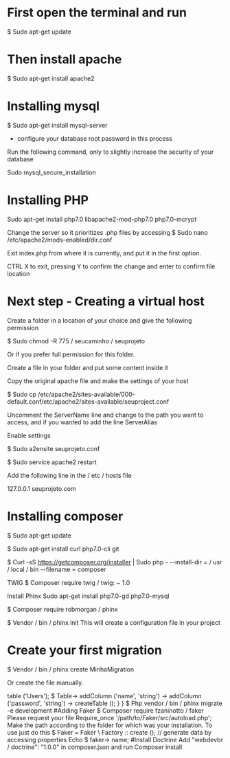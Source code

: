 # First open the terminal and run
$ Sudo apt-get update

# Then install apache
$ Sudo apt-get install apache2

# Installing mysql
$ Sudo apt-get install mysql-server

- configure your database root password in this process

Run the following command, only to slightly increase the security of your database

Sudo mysql_secure_installation

# Installing PHP
Sudo apt-get install php7.0 libapache2-mod-php7.0 php7.0-mcrypt

Change the server so it prioritizes .php files by accessing
$ Sudo nano /etc/apache2/mods-enabled/dir.conf

Exit index.php from where it is currently, and put it in the first option.

CTRL X to exit, pressing Y to confirm the change and enter to confirm file location

# Next step - Creating a virtual host
Create a folder in a location of your choice and give the following permission

$ Sudo chmod -R 775 / seucaminho / seuprojeto

Or if you prefer full permission for this folder.

Create a file in your folder and put some content inside it

Copy the original apache file and make the settings of your host

$ Sudo cp /etc/apache2/sites-available/000-default.conf/etc/apache2/sites-available/seuproject.conf

Uncomment the ServerName line and change to the path you want to access, and if you wanted to add the line
ServerAlias

Enable settings

$ Sudo a2ensite seuprojeto.conf

$ Sudo service apache2 restart

Add the following line in the / etc / hosts file

127.0.0.1 seuprojeto.com

# Installing composer

$ Sudo apt-get update

$ Sudo apt-get install curl php7.0-cli git

$ Curl -sS https://getcomposer.org/installer | Sudo php - --install-dir = / usr / local / bin --filename = composer

TWIG
$ Composer require twig / twig: ~ 1.0


Install Phinx
Sudo apt-get install php7.0-gd php7.0-mysql

$ Composer require robmorgan / phinx

$ Vendor / bin / phinx init
This will create a configuration file in your project

# Create your first migration

$ Vendor / bin / phinx create MinhaMigration

Or create the file manually.
<? Php
Use Phinx \ Migration \ AbstractMigration;
Class FirstMigration extends AbstractMigration
{
Public function change ()
{
$ Table = $ this-> table ('Users');
$ Table-> addColumn ('name', 'string')
-> addColumn ('password', 'string')
-> createTable ();
}
}

$ Php vendor / bin / phinx migrate -e development

#Adding Faker

$ Composer require fzaninotto / faker

Please request your file

Require_once '/path/to/Faker/src/autoload.php';

Make the path according to the folder for which was your installation.

To use just do this

$ Faker = Faker \ Factory :: create ();

// generate data by accessing properties
Echo $ faker-> name;

#Install Doctrine

Add "webdevbr / doctrine": "1.0.0" in composer.json and run

Composer install